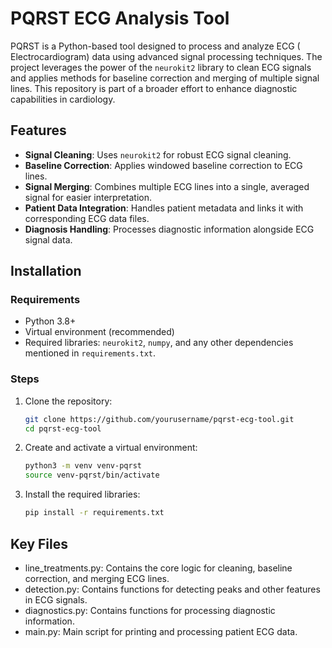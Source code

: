 # PQRST ECG Analysis Tool

PQRST is a Python-based tool designed to process and analyze ECG (
Electrocardiogram) data using advanced signal processing techniques. The project
leverages the power of the `neurokit2` library to clean ECG signals and applies
methods for baseline correction and merging of multiple signal lines. This
repository is part of a broader effort to enhance diagnostic capabilities in
cardiology.

## Features

- **Signal Cleaning**: Uses `neurokit2` for robust ECG signal cleaning.
- **Baseline Correction**: Applies windowed baseline correction to ECG lines.
- **Signal Merging**: Combines multiple ECG lines into a single, averaged signal
  for easier interpretation.
- **Patient Data Integration**: Handles patient metadata and links it with
  corresponding ECG data files.
- **Diagnosis Handling**: Processes diagnostic information alongside ECG signal
  data.

## Installation

### Requirements

- Python 3.8+
- Virtual environment (recommended)
- Required libraries: `neurokit2`, `numpy`, and any other dependencies mentioned
  in `requirements.txt`.

### Steps

1. Clone the repository:
   ```bash
   git clone https://github.com/yourusername/pqrst-ecg-tool.git
   cd pqrst-ecg-tool
   ```
   
2. Create and activate a virtual environment:
   ```bash
   python3 -m venv venv-pqrst
   source venv-pqrst/bin/activate
    ```

3. Install the required libraries:
    ```bash
    pip install -r requirements.txt
    ```

## Key Files
- line_treatments.py: Contains the core logic for cleaning, baseline correction,
and merging ECG lines.
- detection.py: Contains functions for detecting peaks and other features in ECG
  signals.
- diagnostics.py: Contains functions for processing diagnostic information.
- main.py: Main script for printing and processing patient ECG data.
